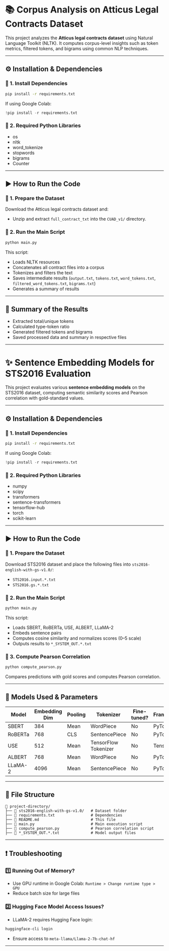 # 📚 Corpus Analysis on Atticus Legal Contracts Dataset

This project analyzes the **Atticus legal contracts dataset** using Natural Language Toolkit (NLTK). It computes corpus-level insights such as token metrics, filtered tokens, and bigrams using common NLP techniques.

---

## ⚙️ Installation & Dependencies

### 🔹 1. Install Dependencies
```bash
pip install -r requirements.txt
```

If using Google Colab:
```python
!pip install -r requirements.txt
```

### 🔹 2. Required Python Libraries
- os  
- nltk  
- word_tokenize  
- stopwords  
- bigrams  
- Counter  

---

## ▶️ How to Run the Code

### 🔹 1. Prepare the Dataset
Download the Atticus legal contracts dataset and:
- Unzip and extract `full_contract_txt` into the `CUAD_v1/` directory.

### 🔹 2. Run the Main Script
```bash
python main.py
```

This script:
- Loads NLTK resources  
- Concatenates all contract files into a corpus  
- Tokenizes and filters the text  
- Saves intermediate results (`output.txt`, `tokens.txt`, `word_tokens.txt`, `filtered_word_tokens.txt`, `bigrams.txt`)  
- Generates a summary of results

---

## 📝 Summary of the Results
- Extracted total/unique tokens  
- Calculated type-token ratio  
- Generated filtered tokens and bigrams  
- Saved processed data and summary in respective files  

---

# ✨ Sentence Embedding Models for STS2016 Evaluation

This project evaluates various **sentence embedding models** on the STS2016 dataset, computing semantic similarity scores and Pearson correlation with gold-standard values.

---

## ⚙️ Installation & Dependencies

### 🔹 1. Install Dependencies
```bash
pip install -r requirements.txt
```

If using Google Colab:
```python
!pip install -r requirements.txt
```

### 🔹 2. Required Python Libraries
- numpy  
- scipy  
- transformers  
- sentence-transformers  
- tensorflow-hub  
- torch  
- scikit-learn  

---

## ▶️ How to Run the Code

### 🔹 1. Prepare the Dataset
Download STS2016 dataset and place the following files into `sts2016-english-with-gs-v1.0/`:
- `STS2016.input.*.txt`  
- `STS2016.gs.*.txt`

### 🔹 2. Run the Main Script
```bash
python main.py
```
This script:
- Loads SBERT, RoBERTa, USE, ALBERT, LLaMA-2  
- Embeds sentence pairs  
- Computes cosine similarity and normalizes scores (0–5 scale)  
- Outputs results to `*_SYSTEM_OUT.*.txt`

### 🔹 3. Compute Pearson Correlation
```bash
python compute_pearson.py
```
Compares predictions with gold scores and computes Pearson correlation.

---

## 🧠 Models Used & Parameters

| Model       | Embedding Dim | Pooling | Tokenizer           | Fine-tuned? | Framework | Device |
|-------------|----------------|---------|----------------------|-------------|-----------|--------|
| SBERT       | 384            | Mean    | WordPiece            | No          | PyTorch   | GPU    |
| RoBERTa     | 768            | CLS     | SentencePiece        | No          | PyTorch   | GPU    |
| USE         | 512            | Mean    | TensorFlow Tokenizer | No          | TensorFlow| CPU    |
| ALBERT      | 768            | Mean    | WordPiece            | No          | PyTorch   | GPU    |
| LLaMA-2     | 4096           | Mean    | SentencePiece        | No          | PyTorch   | GPU    |

---

## 📁 File Structure

```
📂 project-directory/
├── 📂 sts2016-english-with-gs-v1.0/   # Dataset folder
├── 📝 requirements.txt                # Dependencies
├── 📝 README.md                       # This file
├── 📜 main.py                         # Main execution script
├── 📜 compute_pearson.py              # Pearson correlation script
├── 📜 *_SYSTEM_OUT.*.txt              # Model output files
```

---

## ❗ Troubleshooting

### 1️⃣ Running Out of Memory?
- Use GPU runtime in Google Colab: `Runtime > Change runtime type > GPU`  
- Reduce batch size for large files  

### 2️⃣ Hugging Face Model Access Issues?
- LLaMA-2 requires Hugging Face login:  
```bash
huggingface-cli login
```
- Ensure access to `meta-llama/Llama-2-7b-chat-hf`

---
